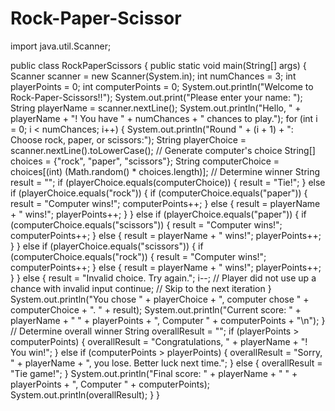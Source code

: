 # Rock-Paper-Scissor
import java.util.Scanner;

public class RockPaperScissors {
    public static void main(String[] args) {
        Scanner scanner = new Scanner(System.in);
        int numChances = 3;
        int playerPoints = 0;
        int computerPoints = 0;
        System.out.println("Welcome to Rock-Paper-Scissors!!");
        System.out.print("Please enter your name: ");
        String playerName = scanner.nextLine();
        System.out.println("Hello, " + playerName + "! You have " + numChances + " chances to play.");
        for (int i = 0; i < numChances; i++) {
            System.out.println("Round " + (i + 1) + ": Choose rock, paper, or scissors:");
            String playerChoice = scanner.nextLine().toLowerCase();
            // Generate computer's choice
            String[] choices = {"rock", "paper", "scissors"};
            String computerChoice = choices[(int) (Math.random() * choices.length)];
            // Determine winner
            String result = "";
            if (playerChoice.equals(computerChoice)) {
                result = "Tie!";
            } else if (playerChoice.equals("rock")) {
                if (computerChoice.equals("paper")) {
                    result = "Computer wins!";
                    computerPoints++;
                } else {
                    result = playerName + " wins!";
                    playerPoints++;
                }
            } else if (playerChoice.equals("paper")) {
                if (computerChoice.equals("scissors")) {
                    result = "Computer wins!";
                    computerPoints++;
                } else {
                    result = playerName + " wins!";
                    playerPoints++;
                }
            } else if (playerChoice.equals("scissors")) {
                if (computerChoice.equals("rock")) {
                    result = "Computer wins!";
                    computerPoints++;
                } else {
                    result = playerName + " wins!";
                    playerPoints++;
                }
            } else {
                result = "Invalid choice. Try again.";
                i--; // Player did not use up a chance with invalid input
                continue; // Skip to the next iteration
            }
            System.out.println("You chose " + playerChoice + ", computer chose " + computerChoice + ". " + result);
            System.out.println("Current score: " + playerName + " " + playerPoints + ", Computer " + computerPoints + "\n");
        }
        // Determine overall winner
        String overallResult = "";
        if (playerPoints > computerPoints) {
            overallResult = "Congratulations, " + playerName + "! You win!";
        } else if (computerPoints > playerPoints) {
            overallResult = "Sorry, " + playerName + ", you lose. Better luck next time.";
        } else {
            overallResult = "Tie game!";
        }
        System.out.println("Final score: " + playerName + " " + playerPoints + ", Computer " + computerPoints);
        System.out.println(overallResult);
    }
}
